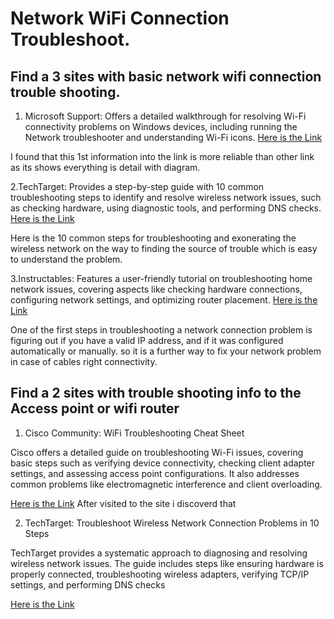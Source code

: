 # Network WiFi Connection Troubleshoot.
## Find a  3  sites with basic network wifi connection  trouble shooting.

1. Microsoft Support: Offers a detailed walkthrough for resolving Wi-Fi connectivity problems on Windows devices, including running the Network troubleshooter and understanding Wi-Fi icons.
[Here is the Link](https://support.microsoft.com/en-us/windows/fix-wi-fi-connection-issues-in-windows-9424a1f7-6a3b-65a6-4d78-7f07eee84d2c?utm_source=chatgpt.com)

 I found that this 1st  information into the link is more reliable than other link as its shows everything is detail with diagram.

2.TechTarget: Provides a step-by-step guide with 10 common troubleshooting steps to identify and resolve wireless network issues, such as checking hardware, using diagnostic tools, and performing DNS checks. 
[Here is the Link](https://www.techtarget.com/searchnetworking/tip/Wireless-network-troubleshooting-Connectivity?utm_source=chatgpt.com)

 Here is the  10 common steps for troubleshooting and exonerating the wireless network on the way to finding the source of trouble which is easy to understand the problem.



3.Instructables: Features a user-friendly tutorial on troubleshooting home network issues, covering aspects like checking hardware connections, configuring network settings, and optimizing router placement. 
[Here is the Link](https://www.instructables.com/How-to-troubleshoot-your-home-network/?utm_source=chatgpt.com)

One of the first steps in troubleshooting a network connection problem is figuring out if you have a valid IP address, and if it was configured automatically or manually. so it is a further way to fix your network problem in case of cables right connectivity.




## Find a 2 sites with trouble shooting info to the Access point or wifi router

1. Cisco Community: WiFi Troubleshooting Cheat Sheet

Cisco offers a detailed guide on troubleshooting Wi-Fi issues, covering basic steps such as verifying device connectivity, checking client adapter settings, and assessing access point configurations. It also addresses common problems like electromagnetic interference and client overloading.

[Here is the Link](https://community.cisco.com/t5/wireless-mobility-knowledge-base/wifi-troubleshooting-cheat-sheet/ta-p/3108889?utm_source=chatgpt.com)
After visited to the site i discoverd that 


2. TechTarget: Troubleshoot Wireless Network Connection Problems in 10 Steps

TechTarget provides a systematic approach to diagnosing and resolving wireless network issues. The guide includes steps like ensuring hardware is properly connected, troubleshooting wireless adapters, verifying TCP/IP settings, and performing DNS checks

 [Here is the Link](https://www.techtarget.com/searchnetworking/tip/Wireless-network-troubleshooting-Connectivity?utm_source=chatgpt.com)
 


